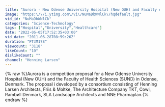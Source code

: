 ```yaml
---
title: "Aurora - New Odense University Hospital (New OUH) and Faculty of Health Sciences (SUND)"
image: "https:\/\/i.ytimg.com\/vi\/NuMaDbWNlCk\/hqdefault.jpg"
vid_id: "NuMaDbWNlCk"
categories: "Science-Technology"
tags: ["Hospital","University","Healthcare"]
date: "2022-06-05T17:52:35+03:00"
vid_date: "2011-06-28T08:59:26Z"
duration: "PT3M17S"
viewcount: "3118"
likeCount: "10"
dislikeCount: ""
channel: "Henning Larsen"
---
```

{% raw %}Aurora is a competition proposal for a New Odense University Hospital (New OUH) and the Faculty of Health Sciences (SUND) in Odense, Denmark. The proposal i developed by a consortium consisting of Henning Larsen Architects, Friis &amp; Moltke, The Architecture Company TKT, Cowi, Rambøll Denmark, SLA Landscape Architects and NNE Pharmaplan.{% endraw %}
